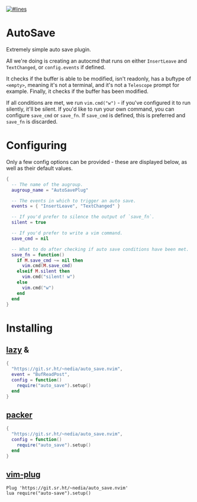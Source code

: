 [![#lines](https://img.shields.io/tokei/lines/git.sr.ht/~nedia/auto_save.nvim?label=%23lines)](https://img.shields.io/tokei/lines/git.sr.ht/~nedia/auto_save.nvim?label=%23lines)

# AutoSave

Extremely simple auto save plugin.

All we're doing is creating an autocmd that runs on either `InsertLeave` and
`TextChanged`, or `config.events` if defined.

It checks if the buffer is able to be modified, isn't readonly, has a buftype
of `<empty>`, meaning it's not a terminal, and it's not a `Telescope` prompt
for example. Finally, it checks if the buffer has been modified.

If all conditions are met, we run `vim.cmd("w")` - if you've configured it to
run silently, it'll be silent. If you'd like to run your own command, you can
configure `save_cmd` or `save_fn`. If `save_cmd` is defined, this is preferred
and `save_fn` is discarded.

# Configuring

Only a few config options can be provided - these are displayed below, as well
as their default values.

```lua
{
  -- The name of the augroup.
  augroup_name = "AutoSavePlug"

  -- The events in which to trigger an auto save.
  events = { "InsertLeave", "TextChanged" }

  -- If you'd prefer to silence the output of `save_fn`.
  silent = true

  -- If you'd prefer to write a vim command.
  save_cmd = nil

  -- What to do after checking if auto save conditions have been met.
  save_fn = function()
    if M.save_cmd ~= nil then
      vim.cmd(M.save_cmd)
    elseif M.silent then
      vim.cmd("silent! w")
    else
      vim.cmd("w")
    end
  end
}
```

# Installing

## [lazy](https://github.com/folke/lazy.nvim) &

```lua
{
  "https://git.sr.ht/~nedia/auto_save.nvim",
  event = "BufReadPost",
  config = function()
    require("auto_save").setup()
  end
}
```

## [packer](https://github.com/wbthomason/packer.nvim)

```lua
{
  "https://git.sr.ht/~nedia/auto_save.nvim",
  config = function()
    require("auto_save").setup()
  end
}
```

## [vim-plug](https://github.com/junegunn/vim-plug)

```vim
Plug 'https://git.sr.ht/~nedia/auto_save.nvim'
lua require("auto-save").setup()
```
